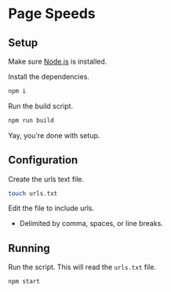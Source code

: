 # Page Speeds

## Setup
Make sure [Node.js](https://nodejs.org/en/) is installed.

Install the dependencies.
```bash
npm i
```

Run the build script.
```bash
npm run build
```

Yay, you're done with setup.


## Configuration
Create the urls text file.
```bash
touch urls.txt
```

Edit the file to include urls.
* Delimited by comma, spaces, or line breaks.

## Running
Run the script. This will read the `urls.txt` file.
```bash
npm start
```